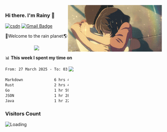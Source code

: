 <img  align='right' height="150" src="https://github.com/LikeRainDay/LikeRainDay/blob/master/pic/img_rain_1.gif?raw=true">



### Hi there. I'm Rainy :lemon:

[![csdn](https://img.shields.io/badge/-csdn-c14438?style=flat-square&logo=c&logoColor=white)](https://blog.csdn.net/qq_15807167)
[![Gmail Badge](https://img.shields.io/badge/-gmail-c14438?style=flat-square&logo=Gmail&logoColor=white&link=mailto:houshuai0816@gmail.com)](mailto:houshuai0816@gmail.com)

🚀Welcome to the rain planet🌎

<center>
<img align='center'  src="https://source.unsplash.com/user/rainyhehe/likes">
</center>

📊 **This week I spent my time on**

<img align='right'   width="300" src="https://github-readme-stats.vercel.app/api?username=LikeRainDay&show_icons=true&title_color=fff&icon_color=79ff97&text_color=9f9f9f&bg_color=151515&count_private=true">

<!--START_SECTION:waka-->

```txt
From: 27 March 2025 - To: 03 April 2025

Markdown              6 hrs 41 mins   ██████████░░░░░░░░░░░░░░░   39.72 %
Rust                  2 hrs 41 mins   ████░░░░░░░░░░░░░░░░░░░░░   15.97 %
Go                    1 hr 59 mins    ███░░░░░░░░░░░░░░░░░░░░░░   11.81 %
JSON                  1 hr 28 mins    ██▒░░░░░░░░░░░░░░░░░░░░░░   08.72 %
Java                  1 hr 22 mins    ██░░░░░░░░░░░░░░░░░░░░░░░   08.21 %
```

<!--END_SECTION:waka-->

### Visitors Count
<img align="left" src = "https://profile-counter.glitch.me/LikeRainDay/count.svg" alt ="Loading">
